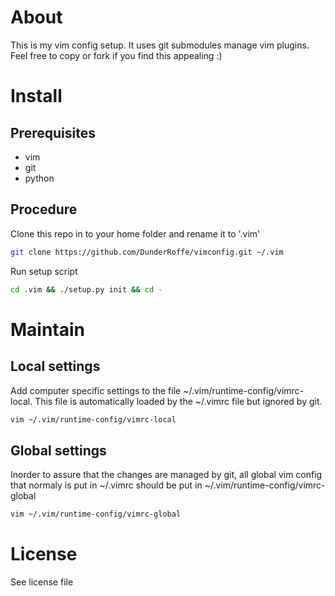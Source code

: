 About
=====
This is my vim config setup. It uses git submodules manage vim plugins.
Feel free to copy or fork if you find this appealing :)

Install
=======

Prerequisites
-------------
* vim
* git
* python

Procedure
---------
Clone this repo in to your home folder and rename it to '.vim'
```bash
git clone https://github.com/DunderRoffe/vimconfig.git ~/.vim
```

Run setup script
```bash
cd .vim && ./setup.py init && cd -
```

Maintain
========

Local settings
--------------
Add computer specific settings to the file ~/.vim/runtime-config/vimrc-local.
This file is automatically loaded by the ~/.vimrc file but ignored by git.
```bash
vim ~/.vim/runtime-config/vimrc-local
```

Global settings
---------------
Inorder to assure that the changes are managed by git,
all global vim config that normaly is put in ~/.vimrc should be
put in ~/.vim/runtime-config/vimrc-global
```bash
vim ~/.vim/runtime-config/vimrc-global
```

License
=======
See license file
